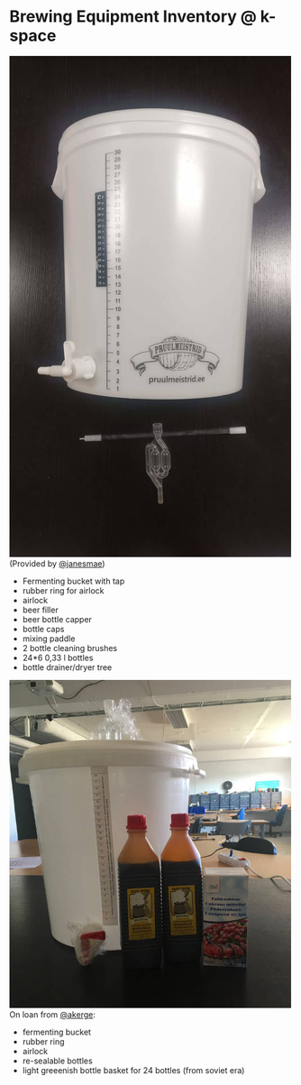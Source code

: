 # Brewing Equipment Inventory @ k-space

![Fermenting bucket (with tap, rubber ring for airlock, airlock), beer filler](img/0003.jpg)
<br>(Provided by [@janesmae](https://github.com/janesmae))
<br/>
* Fermenting bucket with tap
* rubber ring for airlock
* airlock 
* beer filler
* beer bottle capper
* bottle caps
* mixing paddle
* 2 bottle cleaning brushes
* 24*6 0,33 l bottles
* bottle drainer/dryer tree

![Fermenting bucket with accessories](img/0000.jpg)
<br/>
On loan from [@akerge](https://github.com/akerge):
* fermenting bucket
* rubber ring
* airlock
* re-sealable bottles
* light greeenish bottle basket for 24 bottles (from soviet era)
